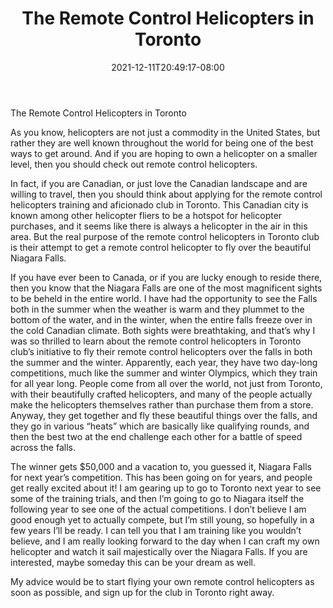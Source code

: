 ﻿---
title: "The Remote Control Helicopters in Toronto"
date: 2021-12-11T20:49:17-08:00
description: "remote control helicopters Tips for Web Success"
featured_image: "/images/remote control helicopters.jpg"
tags: ["remote control helicopters"]
---

The Remote Control Helicopters in Toronto

As you know, helicopters are not just a commodity in the United States, but rather they are well known throughout the world for being one of the best ways to get around.  And if you are hoping to own a helicopter on a smaller level, then you should check out remote control helicopters.

In fact, if you are Canadian, or just love the Canadian landscape and are willing to travel, then you should think about applying for the remote control helicopters training and aficionado club in Toronto.  This Canadian city is known among other helicopter fliers to be a hotspot for helicopter purchases, and it seems like there is always a helicopter in the air in this area.  But the real purpose of the remote control helicopters in Toronto club is their attempt to get a remote control helicopter to fly over the beautiful Niagara Falls.

If you have ever been to Canada, or if you are lucky enough to reside there, then you know that the Niagara Falls are one of the most magnificent sights to be beheld in the entire world.  I have had the opportunity to see the Falls both in the summer when the weather is warm and they plummet to the bottom of the water, and in the winter, when the entire falls freeze over in the cold Canadian climate.  Both sights were breathtaking, and that’s why I was so thrilled to learn about the remote control helicopters in Toronto club’s initiative to fly their remote control helicopters over the falls in both the summer and the winter.  Apparently, each year, they have two day-long competitions, much like the summer and winter Olympics, which they train for all year long.  People come from all over the world, not just from Toronto, with their beautifully crafted helicopters, and many of the people actually make the helicopters themselves rather than purchase them from a store.  Anyway, they get together and fly these beautiful things over the falls, and they go in various “heats” which are basically like qualifying rounds, and then the best two at the end challenge each other for a battle of speed across the falls.

The winner gets $50,000 and a vacation to, you guessed it, Niagara Falls for next year’s competition.  This has been going on for years, and people get really excited about it!  I am gearing up to go to Toronto next year to see some of the training trials, and then I’m going to go to Niagara itself the following year to see one of the actual competitions.  I don’t believe I am good enough yet to actually compete, but I’m still young, so hopefully in a few years I’ll be ready.  I can tell you that I am training like you wouldn’t believe, and I am really looking forward to the day when I can craft my own helicopter and watch it sail majestically over the Niagara Falls.  If you are interested, maybe someday this can be your dream as well.

My advice would be to start flying your own remote control helicopters as soon as possible, and sign up for the club in Toronto right away.
